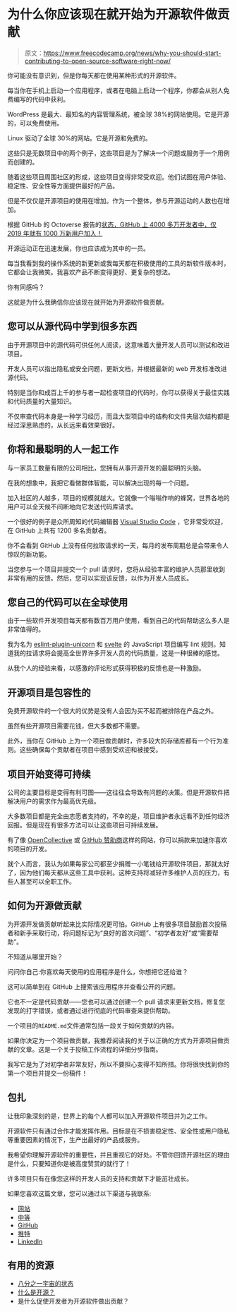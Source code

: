 # 为什么你应该现在就开始为开源软件做贡献

> 原文：<https://www.freecodecamp.org/news/why-you-should-start-contributing-to-open-source-software-right-now/>

你可能没有意识到，但是你每天都在使用某种形式的开源软件。

每当你在手机上启动一个应用程序，或者在电脑上启动一个程序，你都会从别人免费编写的代码中获利。

WordPress 是最大、最知名的内容管理系统，被全球 38%的网站使用。它是开源的，可以免费使用。

Linux 驱动了全球 30%的网站。它是开源和免费的。

这些只是无数项目中的两个例子，这些项目是为了解决一个问题或服务于一个用例而创建的。

随着这些项目周围社区的形成，这些项目变得非常受欢迎。他们试图在用户体验、稳定性、安全性等方面提供最好的产品。

但是不仅仅是开源项目的使用在增加。作为一个整体，参与开源运动的人数也在增加。

根据 GitHub 的 Octoverse 报告的[状态，GitHub 上 4000 多万开发者中，仅 2019 年就有 1000 万新用户加入！](https://octoverse.github.com/)

开源运动正在迅速发展，你也应该成为其中的一员。

每当我看到我的操作系统的新更新或我每天都在积极使用的工具的新软件版本时，它都会让我微笑。我喜欢产品不断变得更好、更复杂的想法。

你有同感吗？

这就是为什么我确信你应该现在就开始为开源软件做贡献。

## 您可以从源代码中学到很多东西

由于开源项目中的源代码可供任何人阅读，这意味着大量开发人员可以测试和改进项目。

开发人员可以指出隐私或安全问题，更新文档，并根据最新的 web 开发标准改进源代码。

特别是当你和成百上千的参与者一起检查项目的代码时，你可以获得关于最佳实践和代码质量的大量知识。

不仅审查代码本身是一种学习经历，而且大型项目中的结构和文件夹层次结构都是经过深思熟虑的，从长远来看效果很好。

## 你将和最聪明的人一起工作

与一家员工数量有限的公司相比，您拥有从事开源开发的最聪明的头脑。

在我的想象中，我把它看做群体智能，可以解决出现的每一个问题。

加入社区的人越多，项目的规模就越大。它就像一个嗡嗡作响的蜂窝，世界各地的用户可以全天候不间断地向它发送代码库请求。

一个很好的例子是众所周知的代码编辑器 [Visual Studio Code](https://github.com/microsoft/vscode) ，它非常受欢迎，在 GitHub 上共有 1200 多名贡献者。

你不会看到 GitHub 上没有任何拉取请求的一天，每月的发布周期总是会带来令人惊叹的新功能。

当您参与一个项目并提交一个 pull 请求时，您将从经验丰富的维护人员那里收到非常有用的反馈。然后，您可以实现该反馈，以作为开发人员成长。

## 您自己的代码可以在全球使用

由于一些软件开发项目每天都有数百万用户使用，看到自己的代码帮助这么多人是非常值得的。

我为名为 [eslint-plugin-unicorn](https://github.com/sindresorhus/eslint-plugin-unicorn) 和 [svelte](https://github.com/sveltejs/svelte) 的 JavaScript 项目编写 lint 规则。知道我的拉请求将会提高全世界许多开发人员的代码质量，这是一种很棒的感觉。

从我个人的经验来看，以感激的评论形式获得积极的反馈也是一种激励。

## 开源项目是包容性的

免费开源软件的一个很大的优势是没有人会因为买不起而被排除在产品之外。

虽然有些开源项目需要花钱，但大多数都不需要。

此外，当你在 GitHub 上为一个项目做贡献时，许多较大的存储库都有一个行为准则。这些确保每个贡献者在项目中感到受欢迎和被接受。

## 项目开始变得可持续

公司的主要目标是变得有利可图——这往往会导致有问题的决策。但是开源软件把解决用户的需求作为最高优先级。

大多数项目都是完全由志愿者支持的，不幸的是，项目维护者永远看不到任何经济回报。但是现在有很多方法可以让这些项目可持续发展。

有了像 [OpenCollective](https://opencollective.com/) 或 [GitHub 赞助商](https://github.com/sponsors)这样的网站，你可以捐款来加速你喜欢的项目的开发。

就个人而言，我认为如果每家公司都至少捐赠一小笔钱给开源软件项目，那就太好了，因为他们每天都从这些工具中获利。这种支持将减轻许多维护人员的压力，有些人甚至可以全职工作。

## 如何为开源做贡献

为开源开发做贡献听起来比实际情况更可怕。GitHub 上有很多项目鼓励首次投稿者和新手采取行动，将问题标记为“良好的首次问题”、“初学者友好”或“需要帮助”。

不知道从哪里开始？

问问你自己:你喜欢每天使用的应用程序是什么，你想把它还给谁？

这可以简单到在 GitHub 上搜索该应用程序并查看公开的问题。

它也不一定是代码贡献——您也可以通过创建一个 pull 请求来更新文档，修复您发现的打字错误，或者通过进行彻底的代码审查来提供帮助。

一个项目的`README.md`文件通常包括一段关于如何贡献的内容。

如果你决定为一个项目做贡献，我推荐阅读我的关于以正确的方式为开源项目做贡献的文章。这是一个关于投稿工作流程的详细分步指南。

我写它是为了对初学者非常友好，所以不要担心变得不知所措。你将很快找到你的第一个项目并提交一份稿件！

## 包扎

让我印象深刻的是，世界上的每个人都可以加入开源软件项目并为之工作。

开源软件只有通过合作才能发挥作用。目标是在不损害稳定性、安全性或用户隐私等重要因素的情况下，生产出最好的产品或服务。

我希望你理解开源软件的重要性，并且重视它的好处。不管你回馈开源社区的理由是什么，只要知道你是被高度赞赏的就行了！

许多项目只有在像您这样的开发人员的支持和贡献下才能茁壮成长。

如果您喜欢这篇文章，您可以通过以下渠道与我联系:

*   [网站](https://markushatvan.com)
*   [中等](https://medium.com/@markushatvan)
*   [GitHub](https://github.com/mhatvan)
*   [推特](https://twitter.com/hatvanmarkus)
*   [LinkedIn](https://www.linkedin.com/in/markus-hatvan-b912b91aa/)

## 有用的资源

*   [八分之一宇宙的状态](https://octoverse.github.com/)
*   [什么是开源？](https://opensource.com/resources/what-open-source)
*   是什么促使开发者为开源软件做出贡献？